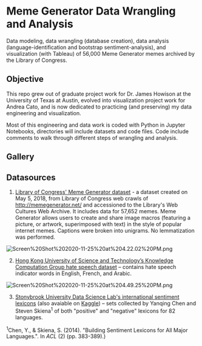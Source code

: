 # Meme Generator Data Wrangling and Analysis
Data modeling, data wrangling (database creation), data analysis (language-identification and bootstrap sentiment-analysis), and visualization (with Tableau) of 56,000 Meme Generator memes archived by the Library of Congress. 

## Objective
This repo grew out of graduate project work for Dr. James Howison at the University of Texas at Austin, evolved into visualization project work for Andrea Cato, and is now dedicated to practicing (and preserving) my data engineering and visualization.

Most of this engineering and data work is coded with Python in Jupyter Notebooks, directories will include datasets and code files. Code include comments to walk through different steps of wrangling and analysis.

## Gallery

## Datasources

1. [Library of Congress' Meme Generator dataset](https://www.loc.gov/item/2018655320/) - a dataset created on May 5, 2018, from Library of Congress web crawls of http://memegenerator.net/ and accessioned to the Library's Web Cultures Web Archive. It includes data for 57,652 memes. Meme Generator allows users to create and share image macros (featuring a picture, or artwork, superimposed with text) in the style of popular internet memes. Captions were broken into unigrams. No lemmatization was performed.

![Screen%20Shot%202020-11-25%20at%204.22.02%20PM.png](attachment:Screen%20Shot%202020-11-25%20at%204.22.02%20PM.png)

2. [Hong Kong University of Science and Technology’s Knowledge Computation Group hate speech dataset](https://github.com/HKUST-KnowComp/MLMA_hate_speech) – contains hate speech indicator words in English, French, and Arabic.

![Screen%20Shot%202020-11-25%20at%204.49.25%20PM.png](attachment:Screen%20Shot%202020-11-25%20at%204.49.25%20PM.png)

3. [Stonybrook University Data Science Lab's international sentiment lexicons](https://sites.google.com/site/datascienceslab/projects/multilingualsentiment) (also avaiable on [Kaggle](https://www.kaggle.com/rtatman/sentiment-lexicons-for-81-languages)) – sets collected by Yanqing Chen and Steven Skiena<sup>1</sup> of both "positive" and "negative" lexicons for 82 languages.

<sup>1</sup>Chen, Y., & Skiena, S. (2014). "Building Sentiment Lexicons for All Major Languages.". In *ACL* (2) (pp. 383-389).)




